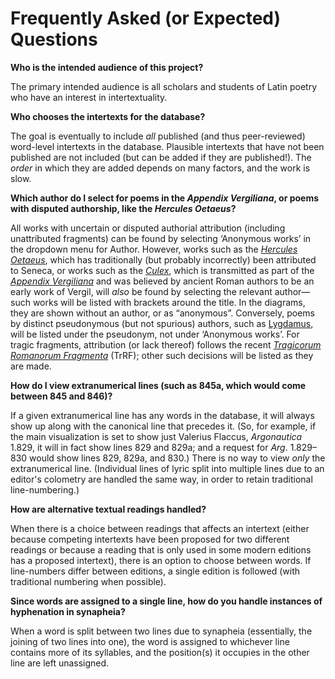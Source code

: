 # Frequently Asked (or Expected) Questions

**Who is the intended audience of this project?**

 The primary intended audience is all scholars and students of Latin poetry who have an interest in intertextuality.

**Who chooses the intertexts for the database?**

The goal is eventually to include *all* published (and thus peer-reviewed) word-level intertexts in the database. Plausible intertexts that have not been published are not included (but can be added if they are published!). The *order* in which they are added depends on many factors, and the work is slow.

**Which author do I select for poems in the *Appendix Vergiliana*, or poems with disputed authorship, like the *Hercules Oetaeus*?**

All works with uncertain or disputed authorial attribution (including unattributed fragments) can be found by selecting &lsquo;Anonymous works&rsquo; in the dropdown menu for Author. However, works such as the [*Hercules Oetaeus*](https://en.wikipedia.org/wiki/Hercules_Oetaeus), which has traditionally (but probably incorrectly) been attributed to Seneca, or works such as the [*Culex*](https://en.wikipedia.org/wiki/Appendix_Vergiliana#Culex_(%22The_Gnat%22)), which is transmitted as part of the [*Appendix Vergiliana*](https://en.wikipedia.org/wiki/Appendix_Vergiliana) and was believed by ancient Roman authors to be an early work of Vergil, will *also* be found by selecting the relevant author&mdash;such works will be listed with brackets around the title. In the diagrams, they are shown without an author, or as &ldquo;anonymous&rdquo;. Conversely, poems by distinct pseudonymous (but not spurious) authors, such as [Lygdamus](https://en.wikipedia.org/wiki/Lygdamus), will be listed under the pseudonym, not under &lsquo;Anonymous works&rsquo;. For tragic fragments, attribution (or lack thereof) follows the recent [*Tragicorum Romanorum Fragmenta*](https://www.vandenhoeck-ruprecht-verlage.com/reihe-tragicorum-romanorum-fragmenta) (TrRF); other such decisions will be listed as they are made.

**How do I view extranumerical lines (such as 845a, which would come between 845 and 846)?**

If a given extranumerical line has any words in the database, it will always show up along with the canonical line that precedes it. (So, for example, if the main visualization is set to show just Valerius Flaccus, *Argonautica* 1.829, it will in fact show lines 829 and 829a; and a request for *Arg*. 1.829&ndash;830 would show lines 829, 829a, and 830.) There is no way to view *only* the extranumerical line. (Individual lines of lyric split into multiple lines due to an editor's colometry are handled the same way, in order to retain traditional line-numbering.)

**How are alternative textual readings handled?**

When there is a choice between readings that affects an intertext (either because competing intertexts have been proposed for two different readings or because a reading that is only used in some modern editions has a proposed intertext), there is an option to choose between words. If line-numbers differ between editions, a single edition is followed (with traditional numbering when possible).

**Since words are assigned to a single line, how do you handle instances of hyphenation in synapheia?**

When a word is split between two lines due to synapheia (essentially, the joining of two lines into one), the word is assigned to whichever line contains more of its syllables, and the position(s) it occupies in the other line are left unassigned.